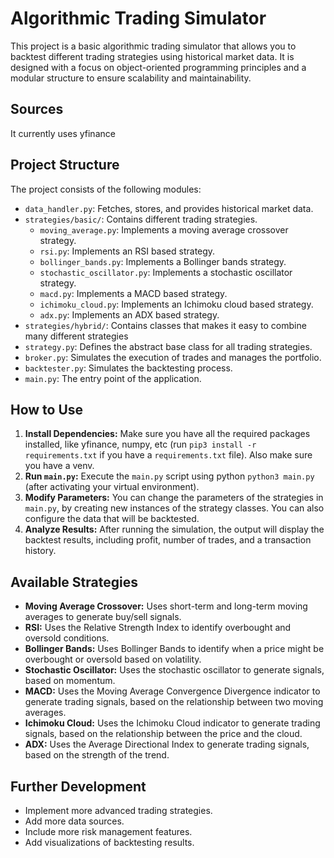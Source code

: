 # Algorithmic Trading Simulator

This project is a basic algorithmic trading simulator that allows you to backtest different trading strategies using historical market data. It is designed with a focus on object-oriented programming principles and a modular structure to ensure scalability and maintainability.

## Sources

It currently uses yfinance

## Project Structure

The project consists of the following modules:

*   `data_handler.py`: Fetches, stores, and provides historical market data.
*   `strategies/basic/`: Contains different trading strategies.
      *   `moving_average.py`: Implements a moving average crossover strategy.
      *    `rsi.py`: Implements an RSI based strategy.
      *    `bollinger_bands.py`: Implements a Bollinger bands strategy.
      *    `stochastic_oscillator.py`: Implements a stochastic oscillator strategy. 
      *    `macd.py`: Implements a MACD based strategy.
      *    `ichimoku_cloud.py`: Implements an Ichimoku cloud based strategy.
      *    `adx.py`: Implements an ADX based strategy.
*   `strategies/hybrid/`: Contains classes that makes it easy to combine many different strategies
*   `strategy.py`: Defines the abstract base class for all trading strategies.
*   `broker.py`: Simulates the execution of trades and manages the portfolio.
*   `backtester.py`: Simulates the backtesting process.
*   `main.py`: The entry point of the application.

## How to Use

1.  **Install Dependencies:** Make sure you have all the required packages installed, like yfinance, numpy, etc (run `pip3 install -r requirements.txt` if you have a `requirements.txt` file). Also make sure you have a venv. 
2.  **Run `main.py`:** Execute the `main.py` script using python `python3 main.py` (after activating your virtual environment).
3.  **Modify Parameters:** You can change the parameters of the strategies in `main.py`, by creating new instances of the strategy classes. You can also configure the data that will be backtested.
4.  **Analyze Results:** After running the simulation, the output will display the backtest results, including profit, number of trades, and a transaction history.

## Available Strategies

*   **Moving Average Crossover:** Uses short-term and long-term moving averages to generate buy/sell signals.
*   **RSI:** Uses the Relative Strength Index to identify overbought and oversold conditions.
*   **Bollinger Bands:** Uses Bollinger Bands to identify when a price might be overbought or oversold based on volatility.
*   **Stochastic Oscillator:** Uses the stochastic oscillator to generate signals, based on momentum.
*   **MACD:** Uses the Moving Average Convergence Divergence indicator to generate trading signals, based on the relationship between two moving averages.
*   **Ichimoku Cloud:** Uses the Ichimoku Cloud indicator to generate trading signals, based on the relationship between the price and the cloud.
*   **ADX:** Uses the Average Directional Index to generate trading signals, based on the strength of the trend.

## Further Development

*   Implement more advanced trading strategies.
*   Add more data sources.
*   Include more risk management features.
*   Add visualizations of backtesting results.

